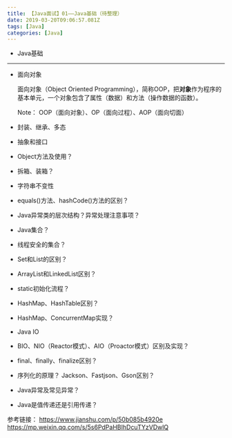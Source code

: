 ```yaml
---
title: 【Java面试】01——Java基础（待整理）
date: 2019-03-20T09:06:57.081Z
tags: [Java]
categories: [Java]
---
```


- Java基础

<!-- more -->

--------------------------------

- 面向对象

    面向对象（Object Oriented Programming），简称OOP，把**对象**作为程序的基本单元，一个对象包含了属性（数据）和方法（操作数据的函数）。

    Note： OOP（面向对象）、OP（面向过程）、AOP（面向切面）

- 封装、继承、多态

- 抽象和接口

- Object方法及使用？

- 拆箱、装箱？

- 字符串不变性

- equals()方法、hashCode()方法的区别？

- Java异常类的层次结构？异常处理注意事项？

- Java集合？

- 线程安全的集合？

- Set和List的区别？

- ArrayList和LinkedList区别？

- static初始化流程？

- HashMap、HashTable区别？

- HashMap、ConcurrentMap实现？

- Java IO

- BIO、NIO（Reactor模式）、AIO（Proactor模式）区别及实现？

- final、finally、finalize区别？

- 序列化的原理？ Jackson、Fastjson、Gson区别？

- Java异常及常见异常？

- Java是值传递还是引用传递？

参考链接：
<https://www.jianshu.com/p/50b085b4920e>
<https://mp.weixin.qq.com/s/5s6PdPaHBIhDcuTYzVDwlQ>